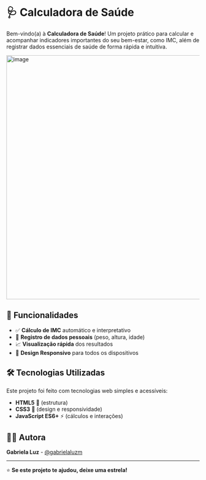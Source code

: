 # 🩺 Calculadora de Saúde

Bem-vindo(a) à **Calculadora de Saúde**! Um projeto prático para calcular e acompanhar indicadores importantes do seu bem-estar, como IMC, além de registrar dados essenciais de saúde de forma rápida e intuitiva.

<img width="1120" height="637" alt="image" src="https://github.com/user-attachments/assets/16477447-c138-450b-a029-eadabee6bac3" />

## 🚀 Funcionalidades

- ✅ **Cálculo de IMC** automático e interpretativo
- 📝 **Registro de dados pessoais** (peso, altura, idade)
- 📈 **Visualização rápida** dos resultados
- 📱 **Design Responsivo** para todos os dispositivos

## 🛠 Tecnologias Utilizadas

Este projeto foi feito com tecnologias web simples e acessíveis:

- **HTML5** 📄 (estrutura)
- **CSS3** 🎨 (design e responsividade)
- **JavaScript ES6+** ⚡ (cálculos e interações)

## 🙋‍♀️ Autora

**Gabriela Luz** - [@gabrielaluzm](https://github.com/gabrielaluzm)

---

⭐ **Se este projeto te ajudou, deixe uma estrela!**
